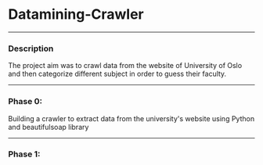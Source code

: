 # Datamining-Crawler

___
### Description
The project aim was to crawl data from the website of University of Oslo and then categorize different subject in order to guess their faculty.

___
### Phase 0:
Building a crawler to extract data from the university's website using Python and beautifulsoap library

___
### Phase 1:
